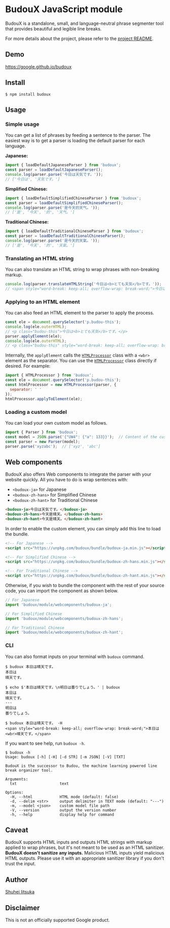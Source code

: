 <!-- markdownlint-disable MD014 -->
# BudouX JavaScript module

BudouX is a standalone, small, and language-neutral phrase segmenter tool that
provides beautiful and legible line breaks.

For more details about the project, please refer to the [project README](https://github.com/google/budoux/).

## Demo

<https://google.github.io/budoux>

## Install

```shellsession
$ npm install budoux
```

## Usage

### Simple usage

You can get a list of phrases by feeding a sentence to the parser.
The easiest way is to get a parser is loading the default parser for each language.

**Japanese:**

```javascript
import { loadDefaultJapaneseParser } from 'budoux';
const parser = loadDefaultJapaneseParser();
console.log(parser.parse('今日は天気です。'));
// ['今日は', '天気です。']
```

**Simplified Chinese:**

```javascript
import { loadDefaultSimplifiedChineseParser } from 'budoux';
const parser = loadDefaultSimplifiedChineseParser();
console.log(parser.parse('是今天的天气。'));
// ['是', '今天', '的', '天气。']
```

**Traditional Chinese:**

```javascript
import { loadDefaultTraditionalChineseParser } from 'budoux';
const parser = loadDefaultTraditionalChineseParser();
console.log(parser.parse('是今天的天氣。'));
// ['是', '今天', '的', '天氣。']
```

### Translating an HTML string

You can also translate an HTML string to wrap phrases with non-breaking markup.

```javascript
console.log(parser.translateHTMLString('今日は<b>とても天気</b>です。'));
// <span style="word-break: keep-all; overflow-wrap: break-word;">今日は<b><wbr>とても<wbr>天気</b>です。</span>
```

### Applying to an HTML element

You can also feed an HTML element to the parser to apply the process.

```javascript
const ele = document.querySelector('p.budou-this');
console.log(ele.outerHTML);
// <p class="budou-this">今日は<b>とても天気</b>です。</p>
parser.applyElement(ele);
console.log(ele.outerHTML);
// <p class="budou-this" style="word-break: keep-all; overflow-wrap: break-word;">今日は<b><wbr>とても<wbr>天気</b>です。</p>
```

Internally, the `applyElement` calls the [`HTMLProcessor`] class
with a `<wbr>` element as the separator.
You can use the [`HTMLProcessor`] class directly if desired.
For example:

```javascript
import { HTMLProcessor } from 'budoux';
const ele = document.querySelector('p.budou-this');
const htmlProcessor = new HTMLProcessor(parser, {
  separator: ' '
});
htmlProcessor.applyToElement(ele);
```

[`HTMLProcessor`]: https://github.com/google/budoux/blob/main/javascript/src/html_processor.ts

### Loading a custom model

You can load your own custom model as follows.

```javascript
import { Parser } from 'budoux';
const model = JSON.parse('{"UW4": {"a": 133}}');  // Content of the custom model JSON file.
const parser = new Parser(model);
parser.parse('xyzabc');  // ['xyz', 'abc']
```

## Web components

BudouX also offers Web components to integrate the parser with your website quickly.
All you have to do is wrap sentences with:

- `<budoux-ja>` for Japanese
- `<budoux-zh-hans>` for Simplified Chinese
- `<budoux-zh-hant>` for Traditional Chinese

```html
<budoux-ja>今日は天気です。</budoux-ja>
<budoux-zh-hans>今天是晴天。</budoux-zh-hans>
<budoux-zh-hant>今天是晴天。</budoux-zh-hant>
```

In order to enable the custom element, you can simply add this line to load the bundle.

```html
<!-- For Japanese -->
<script src="https://unpkg.com/budoux/bundle/budoux-ja.min.js"></script>

<!-- For Simplified Chinese -->
<script src="https://unpkg.com/budoux/bundle/budoux-zh-hans.min.js"></script>

<!-- For Traditional Chinese -->
<script src="https://unpkg.com/budoux/bundle/budoux-zh-hant.min.js"></script>
```

Otherwise, if you wish to bundle the component with the rest of your source code,
you can import the component as shown below.

```javascript
// For Japanese
import 'budoux/module/webcomponents/budoux-ja';

// For Simplified Chinese
import 'budoux/module/webcomponents/budoux-zh-hans';

// For Traditional Chinese
import 'budoux/module/webcomponents/budoux-zh-hant';
```

### CLI

You can also format inputs on your terminal with `budoux` command.

```shellsession
$ budoux 本日は晴天です。
本日は
晴天です。
```

```shellsession
$ echo $'本日は晴天です。\n明日は曇りでしょう。' | budoux
本日は
晴天です。
---
明日は
曇りでしょう。
```

```shellsession
$ budoux 本日は晴天です。 -H
<span style="word-break: keep-all; overflow-wrap: break-word;">本日は<wbr>晴天です。</span>
```

If you want to see help, run `budoux -h`.

```shellsession
$ budoux -h
Usage: budoux [-h] [-H] [-d STR] [-m JSON] [-V] [TXT]

BudouX is the successor to Budou, the machine learning powered line break organizer tool.

Arguments:
  txt                   text

Options:
  -H, --html            HTML mode (default: false)
  -d, --delim <str>     output delimiter in TEXT mode (default: "---")
  -m, --model <json>    custom model file path
  -V, --version         output the version number
  -h, --help            display help for command
```

## Caveat

BudouX supports HTML inputs and outputs HTML strings with markup applied to wrap
phrases, but it's not meant to be used as an HTML sanitizer.
**BudouX doesn't sanitize any inputs.**
Malicious HTML inputs yield malicious HTML outputs.
Please use it with an appropriate sanitizer library if you don't trust the input.

## Author

[Shuhei Iitsuka](https://tushuhei.com)

## Disclaimer

This is not an officially supported Google product.
